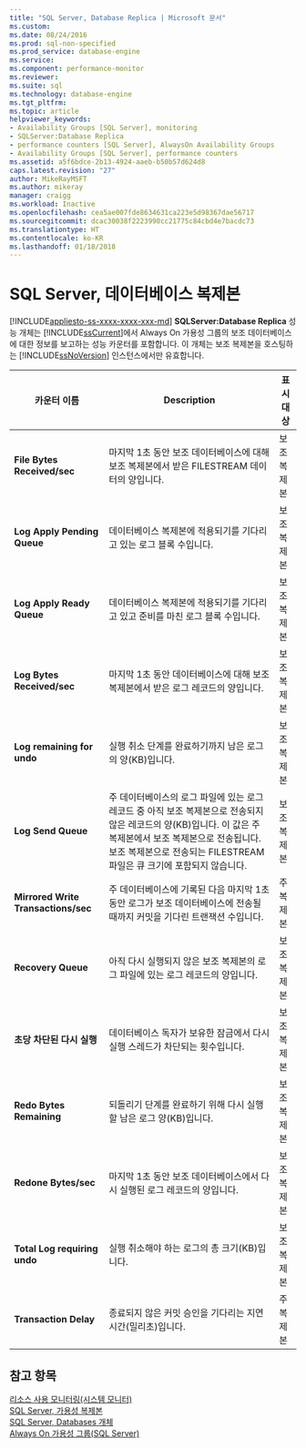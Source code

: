 ```yaml
---
title: "SQL Server, Database Replica | Microsoft 문서"
ms.custom: 
ms.date: 08/24/2016
ms.prod: sql-non-specified
ms.prod_service: database-engine
ms.service: 
ms.component: performance-monitor
ms.reviewer: 
ms.suite: sql
ms.technology: database-engine
ms.tgt_pltfrm: 
ms.topic: article
helpviewer_keywords:
- Availability Groups [SQL Server], monitoring
- SQLServer:Database Replica
- performance counters [SQL Server], AlwaysOn Availability Groups
- Availability Groups [SQL Server], performance counters
ms.assetid: a5f6bdce-2b13-4924-aaeb-b50b57d624d8
caps.latest.revision: "27"
author: MikeRayMSFT
ms.author: mikeray
manager: craigg
ms.workload: Inactive
ms.openlocfilehash: cea5ae007fde8634631ca223e5d98367dae56717
ms.sourcegitcommit: dcac30038f2223990cc21775c84cbd4e7bacdc73
ms.translationtype: HT
ms.contentlocale: ko-KR
ms.lasthandoff: 01/18/2018
---
```

# <a name="sql-server-database-replica"></a>SQL Server, 데이터베이스 복제본
[!INCLUDE[appliesto-ss-xxxx-xxxx-xxx-md](../../includes/appliesto-ss-xxxx-xxxx-xxx-md.md)] **SQLServer:Database Replica** 성능 개체는 [!INCLUDE[ssCurrent](../../includes/sscurrent-md.md)]에서 Always On 가용성 그룹의 보조 데이터베이스에 대한 정보를 보고하는 성능 카운터를 포함합니다. 이 개체는 보조 복제본을 호스팅하는 [!INCLUDE[ssNoVersion](../../includes/ssnoversion-md.md)] 인스턴스에서만 유효합니다.  
  
|카운터 이름|Description|표시 대상|  
|------------------|-----------------|--------------|  
|**File Bytes Received/sec**|마지막 1초 동안 보조 데이터베이스에 대해 보조 복제본에서 받은 FILESTREAM 데이터의 양입니다.|보조 복제본|  
|**Log Apply Pending Queue**|데이터베이스 복제본에 적용되기를 기다리고 있는 로그 블록 수입니다.|보조 복제본|
|**Log Apply Ready Queue**|데이터베이스 복제본에 적용되기를 기다리고 있고 준비를 마친 로그 블록 수입니다.|보조 복제본| 
|**Log Bytes Received/sec**|마지막 1초 동안 데이터베이스에 대해 보조 복제본에서 받은 로그 레코드의 양입니다.|보조 복제본|  
|**Log remaining for undo**|실행 취소 단계를 완료하기까지 남은 로그의 양(KB)입니다.|보조 복제본|  
|**Log Send Queue**|주 데이터베이스의 로그 파일에 있는 로그 레코드 중 아직 보조 복제본으로 전송되지 않은 레코드의 양(KB)입니다. 이 값은 주 복제본에서 보조 복제본으로 전송됩니다. 보조 복제본으로 전송되는 FILESTREAM 파일은 큐 크기에 포함되지 않습니다.|보조 복제본|  
|**Mirrored Write Transactions/sec**|주 데이터베이스에 기록된 다음 마지막 1초 동안 로그가 보조 데이터베이스에 전송될 때까지 커밋을 기다린 트랜잭션 수입니다.|주 복제본|  
|**Recovery Queue**|아직 다시 실행되지 않은 보조 복제본의 로그 파일에 있는 로그 레코드의 양입니다.|보조 복제본|  
|**초당 차단된 다시 실행**|데이터베이스 독자가 보유한 잠금에서 다시 실행 스레드가 차단되는 횟수입니다.|보조 복제본|  
|**Redo Bytes Remaining**|되돌리기 단계를 완료하기 위해 다시 실행할 남은 로그 양(KB)입니다.|보조 복제본|  
|**Redone Bytes/sec**|마지막 1초 동안 보조 데이터베이스에서 다시 실행된 로그 레코드의 양입니다.|보조 복제본|  
|**Total Log requiring undo**|실행 취소해야 하는 로그의 총 크기(KB)입니다.|보조 복제본|  
|**Transaction Delay**|종료되지 않은 커밋 승인을 기다리는 지연 시간(밀리초)입니다.|주 복제본|  
  
## <a name="see-also"></a>참고 항목  
 [리소스 사용 모니터링&#40;시스템 모니터&#41;](../../relational-databases/performance-monitor/monitor-resource-usage-system-monitor.md)   
 [SQL Server, 가용성 복제본](../../relational-databases/performance-monitor/sql-server-availability-replica.md)   
 [SQL Server, Databases 개체](../../relational-databases/performance-monitor/sql-server-databases-object.md)   
 [Always On 가용성 그룹&#40;SQL Server&#41;](../../database-engine/availability-groups/windows/always-on-availability-groups-sql-server.md)  
  
  
